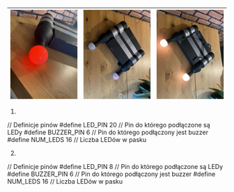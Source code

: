 | ![Zdjęcie poglądowe 1](images/8E3AF4EC-A9A9-4A86-BEA3-C9168988288F_1_105_c.jpeg) | ![Zdjęcie poglądowe 2](images/911B6B97-6643-4311-9BD5-5134D8E80417_1_105_c.jpeg) | ![Zdjęcie poglądowe 3](images/88D9CA51-2FBC-44B3-8DB9-DF6BD18FC67F_1_105_c.jpeg) |
|---|---|---|


1.

// Definicje pinów
#define LED_PIN 20   // Pin do którego podłączone są LEDy
#define BUZZER_PIN 6 // Pin do którego podłączony jest buzzer
#define NUM_LEDS 16  // Liczba LEDów w pasku

2. 

// Definicje pinów
#define LED_PIN 8   // Pin do którego podłączone są LEDy
#define BUZZER_PIN 6 // Pin do którego podłączony jest buzzer
#define NUM_LEDS 16  // Liczba LEDów w pasku

